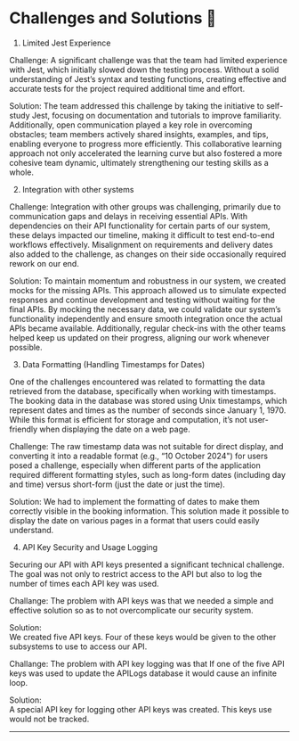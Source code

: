

# Challenges and Solutions :thinking:
1. Limited Jest Experience 

Challenge: 
A significant challenge was that the team had limited experience with Jest, which initially slowed down the testing process. Without a solid understanding of Jest’s syntax and testing functions, creating effective and accurate tests for the project required additional time and effort. 

Solution: 
The team addressed this challenge by taking the initiative to self-study Jest, focusing on documentation and tutorials to improve familiarity. Additionally, open communication played a key role in overcoming obstacles; team members actively shared insights, examples, and tips, enabling everyone to progress more efficiently. This collaborative learning approach not only accelerated the learning curve but also fostered a more cohesive team dynamic, ultimately strengthening our testing skills as a whole. 

 
2. Integration with other systems 

Challenge: 
Integration with other groups was challenging, primarily due to communication gaps and delays in receiving essential APIs. With dependencies on their API functionality for certain parts of our system, these delays impacted our timeline, making it difficult to test end-to-end workflows effectively. Misalignment on requirements and delivery dates also added to the challenge, as changes on their side occasionally required rework on our end. 

Solution: 
To maintain momentum and robustness in our system, we created mocks for the missing APIs. This approach allowed us to simulate expected responses and continue development and testing without waiting for the final APIs. By mocking the necessary data, we could validate our system’s functionality independently and ensure smooth integration once the actual APIs became available. Additionally, regular check-ins with the other teams helped keep us updated on their progress, aligning our work whenever possible. 

 
3. Data Formatting (Handling Timestamps for Dates)
   
One of the challenges encountered was related to formatting the data retrieved from the database, specifically when working with timestamps. The booking data in the database was stored using Unix timestamps, which represent dates and times as the number of seconds since January 1, 1970. While this format is efficient for storage and computation, it’s not user-friendly when displaying the date on a web page. 

Challenge: 
The raw timestamp data was not suitable for direct display, and converting it into a readable format (e.g., “10 October 2024") for users posed a challenge, especially when different parts of the application required different formatting styles, such as long-form dates (including day and time) versus short-form (just the date or just the time). 

Solution: 
We had to implement the formatting of dates to make them correctly visible in the booking information. This solution made it possible to display the date on various pages in a format that users could easily understand. 

 
4. API Key Security and Usage Logging 

Securing our API with API keys presented a significant technical challenge. The goal was not only to restrict access to the API but also to log the number of times each API key was used.  

Challange: 
The problem with API keys was that we needed a simple and effective solution so as to not overcomplicate our security system. 

Solution:   
We created five API keys. Four of these keys would be given to the other subsystems to use to access our API. 

Challange: 
The problem with API key logging was that If one of the five API keys was used to update the APILogs database it would cause an infinite loop. 

Solution:  
A special API key for logging other API keys was created. This keys use would not be tracked. 


---
